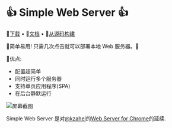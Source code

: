# :+1: Simple Web Server :+1:

:arrow_down_small:[下载](https://simplewebserver.org/zh-CN/download/) &bull; :memo:[文档](https://simplewebserver.org/zh-CN/docs/options.html) &bull; :hammer:[从源码构建](https://simplewebserver.org/zh-CN/docs/build.html)



:sparkling_heart:简单易用! 只需几次点击就可以部署本地 Web 服务器。:kiss:

:tulip:优点:
- 配置超简单
- 同时运行多个服务器
- 支持单页应用程序(SPA)
- 在后台静默运行

![屏幕截图](https://user-images.githubusercontent.com/11605395/163694811-46e3b79c-a187-4c78-b622-6250a6d5d9d0.jpeg)

Simple Web Server 是对[@kzahel](https://github.com/kzahel)的[Web Server for Chrome](https://github.com/kzahel/web-server-chrome)的延续.
